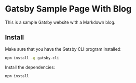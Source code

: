 # Gatsby Sample Page With Blog

This is a sample Gatsby website with a Markdown blog.

## Install

Make sure that you have the Gatsby CLI program installed:

```sh
npm install -g gatsby-cli
```

Install the dependencies:

```sh
npm install
```

